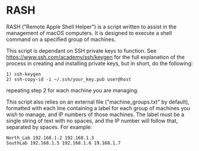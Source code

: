 # RASH

RASH ("Remote Apple Shell Helper") is a script written to assist in the management of macOS computers. It is designed to execute a shell command on a specified group of machines.

This script is dependant on SSH private keys to function. See https://www.ssh.com/academy/ssh/keygen for the full explanation of the process in creating and installing private keys, but in short, do the following:

```
1) ssh-keygen
2) ssh-copy-id -i ~/.ssh/your_key.pub user@host
```

repeating step 2 for wach machine you are managing.

This script also relies on an external file ("machine_groups.txt" by default), formatted with each line containing a label for each group of machines you wish to manage, and IP numbers of those machines. The label must be a single string of text with no spaces, and the IP number will follow that, separated by spaces. For example:

```
North_Lab 192.168.1.2 192.168.1.3
SouthLab 192.168.1.5 192.168.1.6 19.168.1.7
```

